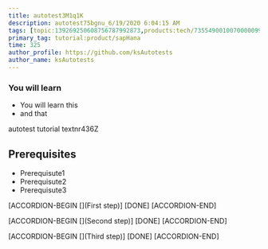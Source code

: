 ```yaml
---
title: autotest3M1q1K
description: autotest75bgnu_6/19/2020 6:04:15 AM
tags: [topic:139269250608756787992873,products:tech/73554900100700000996,tutorial:experience/advanced]
primary_tag: tutorial:product/sapHana
time: 325
author_profile: https://github.com/ksAutotests
author_name: ksAutotests
---
```

### You will learn
- You will learn this
- and that

autotest tutorial textnr436Z

## Prerequisites
- Prerequisute1
- Prerequisute2
- Prerequisute3

[ACCORDION-BEGIN [](First step)]
[DONE]
[ACCORDION-END]

[ACCORDION-BEGIN [](Second step)]
[DONE]
[ACCORDION-END]

[ACCORDION-BEGIN [](Third step)]
[DONE]
[ACCORDION-END]

